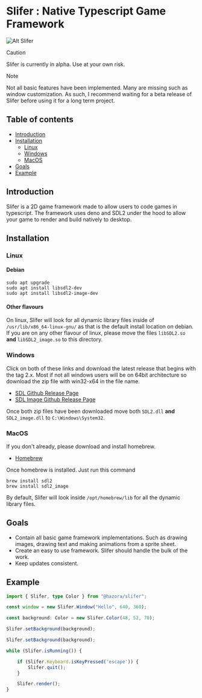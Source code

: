 # Slifer : Native Typescript Game Framework

![Alt Slifer](https://uj50iigbnt.ufs.sh/f/51Ynzohi43C5UxTGbXQXNVZ7sOBqydrufmtCMz2anxJ6FjL5 "Slifer")
> [!CAUTION]
> Slifer is currently in alpha. Use at your own risk.

> [!NOTE]
> Not all basic features have been implemented. Many are missing such as
> window customization. As such, I recommend waiting for a beta release of
> Slifer before using it for a long term project.

## Table of contents
- [Introduction](#introduction)
- [Installation](#installation)
	- [Linux](#linux)
	- [Windows](#windows)
	- [MacOS](#macos)
- [Goals](#goals)
- [Example](#example)

## Introduction

Slifer is a 2D game framework made to allow users to code games in typescript. The
framework uses deno and SDL2 under the hood to allow your game to render and
build natively to desktop.

## Installation

### Linux

#### Debian
```shell
sudo apt upgrade
sudo apt install libsdl2-dev
sudo apt install libsdl2-image-dev
```

#### Other flavours

On linux, Slifer will look for all dynamic library files inside of <code>/usr/lib/x86_64-linux-gnu/</code> as that is the default install location on debian. If you are on any other flavour of linux, please move the files <code>libSDL2.so</code> **and** <code>libSDL2_image.so</code> to this directory.

### Windows

Click on both of these links and download the latest release that begins with the tag 2.x. Most if not all windows users will be on 64bit architecture so download the zip file with win32-x64 in the file name.

- [SDL Github Release Page](https://github.com/libsdl-org/SDL/releases)
- [SDL Image Github Release Page](https://github.com/libsdl-org/SDL_image/releases)

Once both zip files have been downloaded move both <code>SDL2.dll</code> **and** <code>SDL2_image.dll</code> to <code>C:\\Windows\\System32</code>.

### MacOS

If you don't already, please download and install homebrew.

- [Homebrew](https://brew.sh/)

Once homebrew is installed. Just run this command

```shell
brew install sdl2
brew install sdl2_image
```

By default, Slifer will look inside <code>/opt/homebrew/lib</code> for all the dynamic library files. 

## Goals

- Contain all basic game framework implementations. Such as drawing images,
  drawing text and making animations from a sprite sheet.
- Create an easy to use framework. Slifer should handle the bulk of the work.
- Keep updates consistent.

## Example
```ts
import { Slifer, type Color } from "@hazora/slifer";

const window = new Slifer.Window("Hello", 640, 360);

const background: Color = new Slifer.Color(48, 52, 70);

Slifer.setBackground(background);

Slifer.setBackground(background);

while (Slifer.isRunning()) {

    if (Slifer.Keyboard.isKeyPressed('escape')) {
        Slifer.quit();
    }

    Slifer.render();
}
```